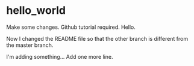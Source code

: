 # hello_world
Make some changes.
Github tutorial required. Hello.

Now I changed the README file so that the other branch is different from the master branch.

I'm adding something...
Add one more line.
